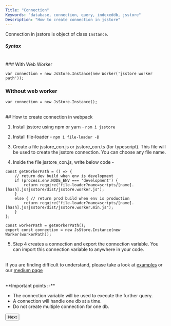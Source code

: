 ```yaml
---
Title: "Connection"
Keywords: "database, connection, query, indexeddb, jsstore"
Description: "How to create connection in jsstore"
---
```


Connection in jsstore is object of class `Instance`.

##### Syntax
<br>
### With Web Worker

```
var connection = new JsStore.Instance(new Worker('jsstore worker path'));

```

### Without web worker

```
var connection = new JsStore.Instance();

```
<div class="margin-top-30px top-border margin-bottom-20px"></div>
<br>
## How to create connection in webpack
<br>

1. Install jsstore using npm or yarn - `npm i jsstore`

2. Install file-loader -  `npm i file-loader -D`

3. Create a file jsstore\_con.js or jsstore\_con.ts (for typescript). This file will be used to create the jsstore connection. You can choose any file name.

4. Inside the file jsstore\_con.js, write below code - 

```
const getWorkerPath = () => {
    // return dev build when env is development
    if (process.env.NODE_ENV === 'development') {
        return require("file-loader?name=scripts/[name].[hash].js!jsstore/dist/jsstore.worker.js");
    }
    else { // return prod build when env is production
        return require("file-loader?name=scripts/[name].[hash].js!jsstore/dist/jsstore.worker.min.js");
    }
};

const workerPath = getWorkerPath();
export const connection = new JsStore.Instance(new Worker(workerPath));
```

5. Step 4 creates a connection and export the connection variable. You can import this connection variable to anywhere in your code.

<br>If you are finding difficult to understand, please take a look at [examples](https://github.com/ujjwalguptaofficial/JsStore/tree/master/examples) or our [medium page](https://medium.com/jsstore) 

<br>
**Important points :-**  

*   The connection variable will be used to execute the further query.
*   A connection will handle one db at a time.
*   Do not create multiple connection for one db.


<p class="margin-top-40px center-align">
      <button class="btn info btnNext">Next</button>
</p>